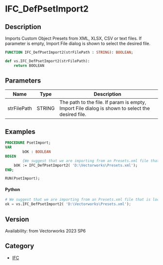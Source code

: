 # IFC_DefPsetImport2

## Description
Imports Custom Object Presets from XML, XLSX, CSV or text files.
If parameter is empty, Import File dialog is shown to select the desired file.

```pascal
FUNCTION IFC_DefPsetImport2(strFilePath : STRING): BOOLEAN;
```

```python
def vs.IFC_DefPsetImport2(strFilePath):
    return BOOLEAN
```

## Parameters
|Name|Type|Description|
|---|---|---|
|strFilePath|STRING|The path to the file. If param is empty, Import File dialog is shown to select the desired file.|

## Examples
```pascal
PROCEDURE PsetImport;
VAR
        bOK : BOOLEAN
BEGIN
        {We suggest that we are importing from an Presets.xml file that is located on D:\Vectorworks\Presets.xml}
	bOK := IFC_DefPsetImport2( 'D:\Vectorworks\Presets.xml');
END;

RUN(PsetImport);
```
#### Python ####
```python
# We suggest that we are importing from an Presets.xml file that is located on D:\Vectorworks\Presets.xml
ok = vs.IFC_DefPsetImport2( 'D:\Vectorworks\Presets.xml');
```

## Version
Availability: from Vectorworks 2023 SP6

## Category
* [IFC](../Categories/IFC.md)

